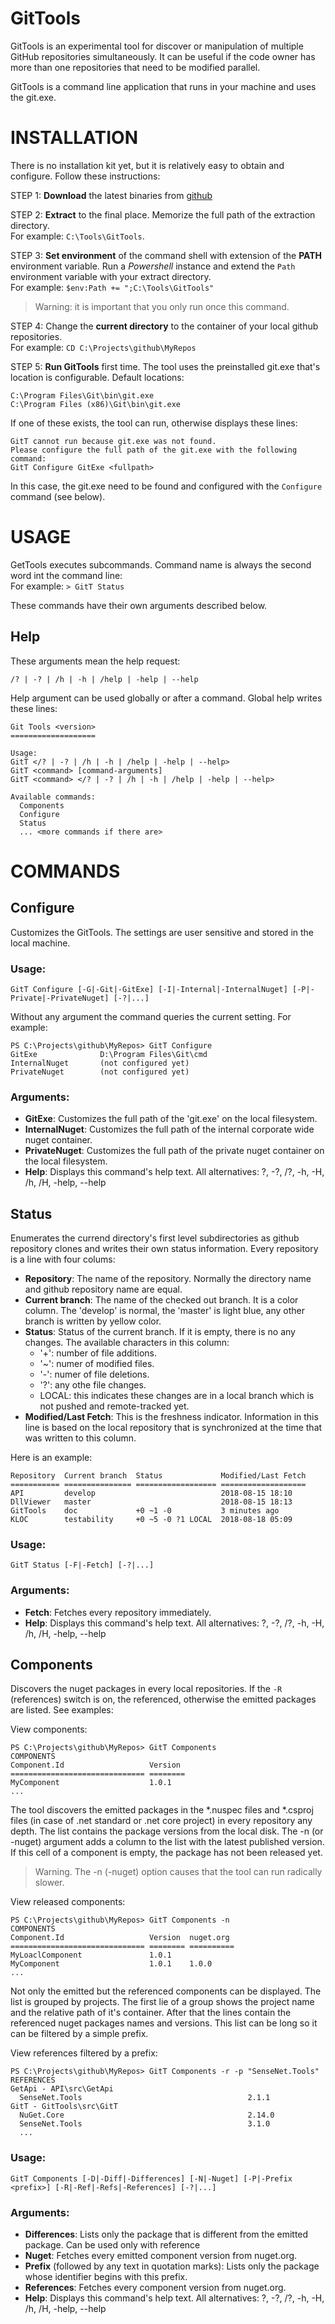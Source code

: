# GitTools
GitTools is an experimental tool for discover or manipulation of multiple GitHub repositories simultaneously. It can be useful if the code owner has more than one repositories that need to be modified parallel.

GitTools is a command line application that runs in your machine and uses the git.exe.

# INSTALLATION

There is no installation kit yet, but it is relatively easy to obtain and configure. Follow these instructions:

STEP 1: **Download** the latest binaries from [github](https://github.com/kavics/GitTools/releases "GitTools releases")

STEP 2: **Extract** to the final place. Memorize the full path of the extraction directory. <br/>
For example: `C:\Tools\GitTools`.

STEP 3: **Set environment** of the command shell with extension of the **PATH** environment variable. Run a *Powershell* instance and extend the `Path` environment variable with your extract directory. <br/>
For example: `$env:Path += ";C:\Tools\GitTools"`
> Warning: it is important that you only run once this command.

STEP 4: Change the **current directory** to the container of your local github repositories. <br/>
For example: `CD C:\Projects\github\MyRepos`

STEP 5: **Run GitTools** first time. The tool uses the preinstalled git.exe that's location is configurable. Default locations: <br/>
```
C:\Program Files\Git\bin\git.exe
C:\Program Files (x86)\Git\bin\git.exe
```
If one of these exists, the tool can run, otherwise displays these lines:
```
GitT cannot run because git.exe was not found.
Please configure the full path of the git.exe with the following command:
GitT Configure GitExe <fullpath>
```
In this case, the git.exe need to be found and configured with the `Configure` command (see below).

# USAGE

GetTools executes subcommands. Command name is always the second word int the command line:<br/>
For example: ```> GitT Status```<br/>

These commands have their own arguments described below. 

## Help

These arguments mean the help request:
```
/? | -? | /h | -h | /help | -help | --help
```

Help argument can be used globally or after a command. Global help writes these lines:
```
Git Tools <version>
===================

Usage:
GitT </? | -? | /h | -h | /help | -help | --help>
GitT <command> [command-arguments]
GitT <command> </? | -? | /h | -h | /help | -help | --help>

Available commands:
  Components
  Configure
  Status
  ... <more commands if there are>
```

# COMMANDS

## Configure

Customizes the GitTools. The settings are user sensitive and stored in the local machine.

### Usage:
```
GitT Configure [-G|-Git|-GitExe] [-I|-Internal|-InternalNuget] [-P|-Private|-PrivateNuget] [-?|...]
```

Without any argument the command queries the current setting. For example:
```
PS C:\Projects\github\MyRepos> GitT Configure
GitExe              D:\Program Files\Git\cmd
InternalNuget       (not configured yet)
PrivateNuget        (not configured yet)
```
### Arguments:
- **GitExe**: Customizes the full path of the 'git.exe' on the local filesystem.
- **InternalNuget**: Customizes the full path of the internal corporate wide nuget container.
- **PrivateNuget**: Customizes the full path of the private nuget container on the local filesystem.
- **Help**: Displays this command's help text. All alternatives: ?, -?, /?, -h, -H, /h, /H, -help, --help


## Status

Enumerates the currend directory's first level subdirectories as github repository clones and writes their own status information. Every repository is a line with four colums:
- **Repository**: The name of the repository. Normally the directory name and github repository name are equal.
- **Current branch**: The name of the checked out branch. It is a color column.  The 'develop' is normal, the 'master' is light blue, any other branch is written by yellow color.
- **Status**: Status of the current branch. If it is empty, there is no any changes. The available characters in this column:
  - '+': number of file additions.
  - '~': numer of modified files.
  - '-': numer of file deletions.
  - '?': any othe file changes.
  - LOCAL: this indicates these changes are in a local branch which is not pushed and remote-tracked yet.
- **Modified/Last Fetch**: This is the freshness indicator. Information in this line is based on the local repository that is synchronized at the time that was written to this column.

Here is an example:
```
Repository  Current branch  Status             Modified/Last Fetch
=========== =============== ================== ===================
API         develop                            2018-08-15 18:10
DllViewer   master                             2018-08-15 18:13
GitTools    doc             +0 ~1 -0           3 minutes ago
KLOC        testability     +0 ~5 -0 ?1 LOCAL  2018-08-18 05:09
```

### Usage:
```
GitT Status [-F|-Fetch] [-?|...]
```
### Arguments:
- **Fetch**: Fetches every repository immediately.
- **Help**: Displays this command's help text. All alternatives: ?, -?, /?, -h, -H, /h, /H, -help, --help


## Components

Discovers the nuget packages in every local repositories. If the `-R` (references) switch is on, the referenced, otherwise the emitted packages are listed. See examples:

View components:
```
PS C:\Projects\github\MyRepos> GitT Components
COMPONENTS
Component.Id                   Version        
============================== ========
MyComponent                    1.0.1          
...
```
The tool discovers the emitted packages in the *.nuspec files and *.csproj files (in case of .net standard or .net core project) in every repository any depth. The list contains the package versions from the local disk. The -n (or -nuget) argument adds a column to the list with the latest published version. If this cell of a component is empty, the package has not been released yet.
> Warning. The -n (-nuget) option causes that the tool can run radically slower.

View released components:
```
PS C:\Projects\github\MyRepos> GitT Components -n
COMPONENTS
Component.Id                   Version  nuget.org
============================== ======== ==========
MyLoaclComponent               1.0.1 
MyComponent                    1.0.1    1.0.0
...
```

Not only the emitted but the referenced components can be displayed. The list is grouped by projects. The first lie of a group shows the project name and the relative path of it's container. After that the lines contain the referenced nuget packages names and versions. This list can be long so it can be filtered by a simple prefix.

View references filtered by a prefix:
```
PS C:\Projects\github\MyRepos> GitT Components -r -p "SenseNet.Tools"
REFERENCES
GetApi - API\src\GetApi
  SenseNet.Tools                                     2.1.1
GitT - GitTools\src\GitT
  NuGet.Core                                         2.14.0
  SenseNet.Tools                                     3.1.0
  ...
```

### Usage:
```
GitT Components [-D|-Diff|-Differences] [-N|-Nuget] [-P|-Prefix <prefix>] [-R|-Ref|-Refs|-References] [-?|...]
```

### Arguments:

- **Differences**: Lists only the package that is different from the emitted package. Can be used only with reference
- **Nuget**: Fetches every emitted component version from nuget.org.
- **Prefix** (followed by any text in quotation marks): Lists only the package whose identifier begins with this prefix.
- **References**: Fetches every component version from nuget.org.
- **Help**: Displays this command's help text. All alternatives: ?, -?, /?, -h, -H, /h, /H, -help, --help

